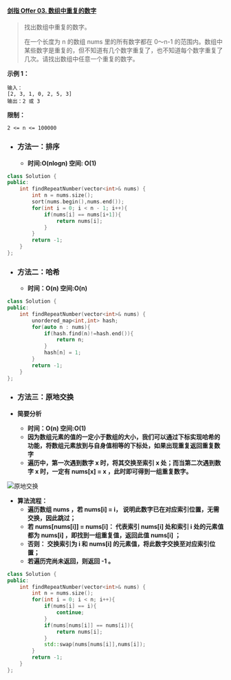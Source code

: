 #### [剑指 Offer 03. 数组中重复的数字](https://leetcode-cn.com/problems/shu-zu-zhong-zhong-fu-de-shu-zi-lcof/)

> 找出数组中重复的数字。
>
> 在一个长度为 n 的数组 nums 里的所有数字都在 0～n-1 的范围内。数组中某些数字是重复的，但不知道有几个数字重复了，也不知道每个数字重复了几次。请找出数组中任意一个重复的数字。



**示例 1：**

```
输入：
[2, 3, 1, 0, 2, 5, 3]
输出：2 或 3 
```

**限制：**

```
2 <= n <= 100000
```





* ### 方法一：排序

  * **时间:O(nlogn)  空间: O(1)**

```c++
class Solution {
public:
    int findRepeatNumber(vector<int>& nums) {
        int n = nums.size();
        sort(nums.begin(),nums.end());
        for(int i = 0; i < n - 1; i++){
            if(nums[i] == nums[i+1]){
                return nums[i];
            }
        }
        return -1;
    }
};
```



* ### 方法二：哈希

  * **时间：O(n)  空间:O(n)**

```c++
class Solution {
public:
    int findRepeatNumber(vector<int>& nums) {
        unordered_map<int,int> hash;
        for(auto n : nums){
            if(hash.find(n)!=hash.end()){
                return n;
            }
            hash[n] = 1;
        }
        return -1;
    }
};
```



* ### 方法三：原地交换

* **简要分析**

  * **时间：O(n) 空间:O(1)**
  * **因为数组元素的值的一定小于数组的大小，我们可以通过下标实现哈希的功能，将数组元素放到与自身值相等的下标处，如果出现重复返回重复数字**
  * **遍历中，第一次遇到数字 x 时，将其交换至索引 x 处；而当第二次遇到数字 x 时，一定有 nums[x] = x ，此时即可得到一组重复数字。**

![原地交换](https://github.com/LittleTimeCc/Code-algorithm-offer/blob/main/img/%E5%8E%9F%E5%9C%B0%E4%BA%A4%E6%8D%A2.png)

* **算法流程：**
  * **遍历数组 nums ，若 nums[i] = i， 说明此数字已在对应索引位置，无需交换，因此跳过；**
  * **若 nums[nums[i]] = nums[i]： 代表索引 nums[i] 处和索引 i 处的元素值都为 nums[i] ，即找到一组重复值，返回此值 nums[i] ；**
  * **否则： 交换索引为 i 和 nums[i] 的元素值，将此数字交换至对应索引位置；**
  * **若遍历完尚未返回，则返回 -1 。**

```c++
class Solution {
public:
    int findRepeatNumber(vector<int>& nums) {
        int n = nums.size();
        for(int i = 0; i < n; i++){
            if(nums[i] == i){
                continue;
            }
            if(nums[nums[i]] == nums[i]){
                return nums[i];
            }
            std::swap(nums[nums[i]],nums[i]);
        }
        return -1;
    }
};
```



